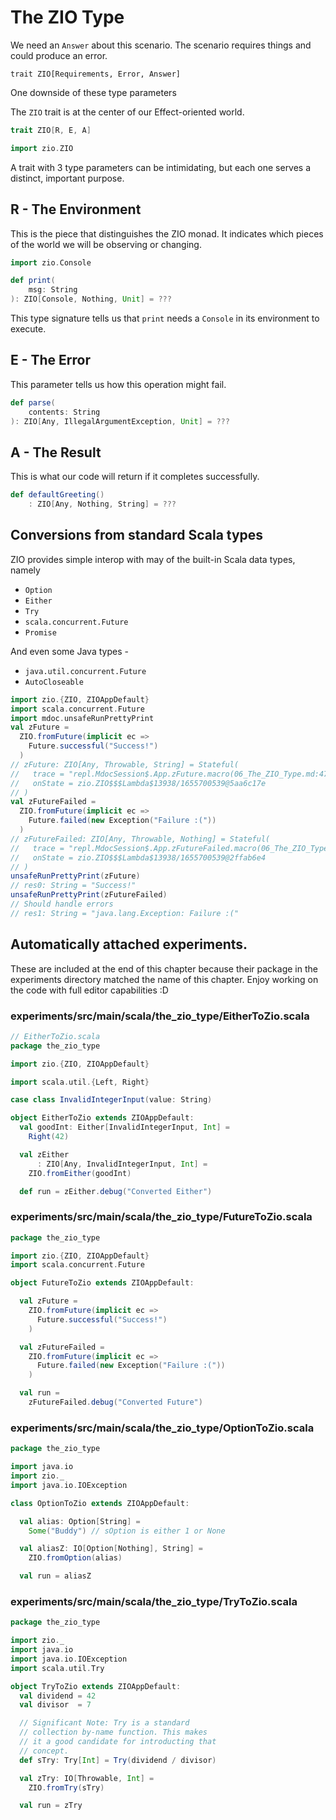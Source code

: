 # The ZIO Type


We need an `Answer` about this scenario.  The scenario requires things and could produce an error.
```
trait ZIO[Requirements, Error, Answer]
```

One downside of these type parameters 


The `ZIO` trait is at the center of our Effect-oriented world.

```scala
trait ZIO[R, E, A]
```

```scala
import zio.ZIO
```

A trait with 3 type parameters can be intimidating, but each one serves a distinct, important purpose.

## R - The Environment

This is the piece that distinguishes the ZIO monad.
It indicates which pieces of the world we will be observing or changing.

```scala
import zio.Console

def print(
    msg: String
): ZIO[Console, Nothing, Unit] = ???
```

This type signature tells us that `print` needs a `Console` in its environment to execute.

## E - The Error

This parameter tells us how this operation might fail.

```scala
def parse(
    contents: String
): ZIO[Any, IllegalArgumentException, Unit] = ???
```

## A - The Result

This is what our code will return if it completes successfully.

```scala
def defaultGreeting()
    : ZIO[Any, Nothing, String] = ???
```

## Conversions from standard Scala types
ZIO provides simple interop with may of the built-in Scala data types, namely

- `Option`
- `Either`
- `Try`
- `scala.concurrent.Future`
- `Promise`

And even some Java types -

- `java.util.concurrent.Future`
- `AutoCloseable`

```scala
import zio.{ZIO, ZIOAppDefault}
import scala.concurrent.Future
import mdoc.unsafeRunPrettyPrint
val zFuture =
  ZIO.fromFuture(implicit ec =>
    Future.successful("Success!")
  )
// zFuture: ZIO[Any, Throwable, String] = Stateful(
//   trace = "repl.MdocSession$.App.zFuture.macro(06_The_ZIO_Type.md:47)",
//   onState = zio.ZIO$$$Lambda$13938/1655700539@5aa6c17e
// )
val zFutureFailed =
  ZIO.fromFuture(implicit ec =>
    Future.failed(new Exception("Failure :("))
  )
// zFutureFailed: ZIO[Any, Throwable, Nothing] = Stateful(
//   trace = "repl.MdocSession$.App.zFutureFailed.macro(06_The_ZIO_Type.md:54)",
//   onState = zio.ZIO$$$Lambda$13938/1655700539@2ffab6e4
// )
unsafeRunPrettyPrint(zFuture)
// res0: String = "Success!"
unsafeRunPrettyPrint(zFutureFailed)
// Should handle errors
// res1: String = "java.lang.Exception: Failure :("
```

## Automatically attached experiments.
 These are included at the end of this
 chapter because their package in the
 experiments directory matched the name
 of this chapter. Enjoy working on the
 code with full editor capabilities :D

 

### experiments/src/main/scala/the_zio_type/EitherToZio.scala
```scala
// EitherToZio.scala
package the_zio_type

import zio.{ZIO, ZIOAppDefault}

import scala.util.{Left, Right}

case class InvalidIntegerInput(value: String)

object EitherToZio extends ZIOAppDefault:
  val goodInt: Either[InvalidIntegerInput, Int] =
    Right(42)

  val zEither
      : ZIO[Any, InvalidIntegerInput, Int] =
    ZIO.fromEither(goodInt)

  def run = zEither.debug("Converted Either")

```


### experiments/src/main/scala/the_zio_type/FutureToZio.scala
```scala
package the_zio_type

import zio.{ZIO, ZIOAppDefault}
import scala.concurrent.Future

object FutureToZio extends ZIOAppDefault:

  val zFuture =
    ZIO.fromFuture(implicit ec =>
      Future.successful("Success!")
    )

  val zFutureFailed =
    ZIO.fromFuture(implicit ec =>
      Future.failed(new Exception("Failure :("))
    )

  val run =
    zFutureFailed.debug("Converted Future")

```


### experiments/src/main/scala/the_zio_type/OptionToZio.scala
```scala
package the_zio_type

import java.io
import zio._
import java.io.IOException

class OptionToZio extends ZIOAppDefault:

  val alias: Option[String] =
    Some("Buddy") // sOption is either 1 or None

  val aliasZ: IO[Option[Nothing], String] =
    ZIO.fromOption(alias)

  val run = aliasZ

```


### experiments/src/main/scala/the_zio_type/TryToZio.scala
```scala
package the_zio_type

import zio._
import java.io
import java.io.IOException
import scala.util.Try

object TryToZio extends ZIOAppDefault:
  val dividend = 42
  val divisor  = 7

  // Significant Note: Try is a standard
  // collection by-name function. This makes
  // it a good candidate for introducting that
  // concept.
  def sTry: Try[Int] = Try(dividend / divisor)

  val zTry: IO[Throwable, Int] =
    ZIO.fromTry(sTry)

  val run = zTry

```

            